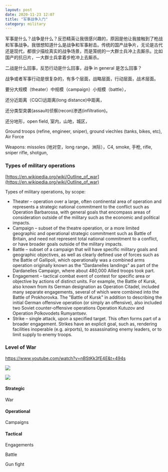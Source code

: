 ```yaml
---
layout: post
date: 2020-11-23 12:07
title: "军事战争入门"
category: military
---
```


军事是什么？战争是什么？反恐精英让我很感兴趣的，原因是他让我接触到了枪战和军事战争。我很想知道什么是战争和军事射击。传统的国产战争片，无论是古代还是现代，都很少描绘真实的战争场景，而是笼统的一大群士兵冲上去厮杀。比如国产的抗日片，一大群士兵拿着步枪冲上去厮杀。

二战是什么回事，反恐行动是什么回事，战争 in general 是怎么回事？

战争或者军事行动是很复杂的，有多个层面，战略层面，行动层面，战术层面。

要分大规模（theater）中规模（campaign）小规模（battle），

还分近距离（CQC)远距离(long distance)中距离，

还分类型突袭(assault)侦察(recon)渗透(infiltration)。

还分地形，open field, 室内，山地，城区，

Ground troops (refine, engineer, sniper), ground viechles (tanks, bikes, etc), Air Force

Weapons: missoles (地对空，long range，洲际），C4, smoke, 手枪, rifle, sniper rifle, shotgun,

### Types of military operations

[https://en.wikipedia.org/wiki/Outline_of_war](https://en.wikipedia.org/wiki/Outline_of_war)

Types of military operations, by scope:

- Theater – operation over a large, often continental area of operation and represents a strategic national commitment to the conflict such as Operation Barbarossa, with general goals that encompass areas of consideration outside of the military such as the economic and political impacts.
- Campaign – subset of the theatre operation, or a more limited geographic and operational strategic commitment such as Battle of Britain, and need not represent total national commitment to a conflict, or have broader goals outside of the military impacts.
- Battle – subset of a campaign that will have specific military goals and geographic objectives, as well as clearly defined use of forces such as the Battle of Gallipoli, which operationally was a combined arms operation originally known as the "Dardanelles landings" as part of the Dardanelles Campaign, where about 480,000 Allied troops took part.
- Engagement – tactical combat event of contest for specific area or objective by actions of distinct units. For example, the Battle of Kursk, also known from its German designation as Operation Citadel, included many separate engagements, several of which were combined into the Battle of Prokhorovka. The "Battle of Kursk" in addition to describing the initial German offensive operation (or simply an offensive), also included two Soviet counter-offensive operations Operation Kutuzov and Operation Polkovodets Rumyantsev.
- Strike – single attack, upon a specified target. This often forms part of a broader engagement. Strikes have an explicit goal, such as, rendering facilities inoperable (e.g. airports), to assassinating enemy leaders, or to limit supply to enemy troops.

### Level of War

https://www.youtube.com/watch?v=nBStKk3fE4E&t=494s

![](https://goooooouwa.eu.org:8143/static/images/p9xzDut.png)

![](https://goooooouwa.eu.org:8143/static/images/FiTNTvc.png)

#### Strategic

War

#### Operational

Campaigns

#### Tactical

Engagements

Battle

Gun fight
